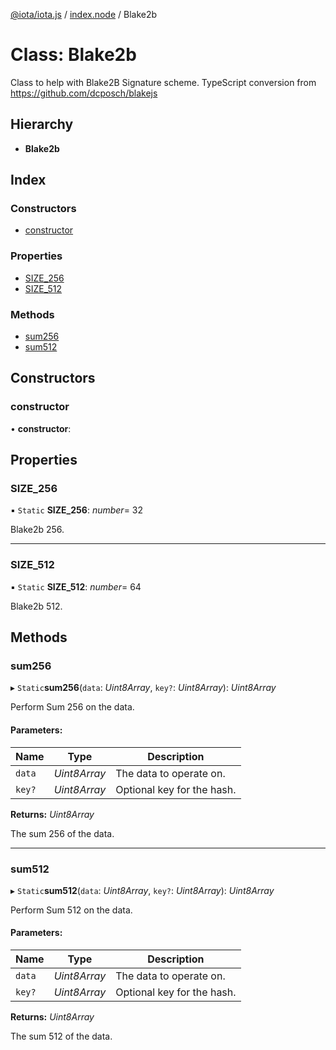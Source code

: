 [@iota/iota.js](../README.md) / [index.node](../modules/index_node.md) / Blake2b

# Class: Blake2b

Class to help with Blake2B Signature scheme.
TypeScript conversion from https://github.com/dcposch/blakejs

## Hierarchy

* **Blake2b**

## Index

### Constructors

* [constructor](index_node.blake2b.md#constructor)

### Properties

* [SIZE\_256](index_node.blake2b.md#size_256)
* [SIZE\_512](index_node.blake2b.md#size_512)

### Methods

* [sum256](index_node.blake2b.md#sum256)
* [sum512](index_node.blake2b.md#sum512)

## Constructors

### constructor

• **constructor**: 

## Properties

### SIZE\_256

▪ `Static` **SIZE\_256**: *number*= 32

Blake2b 256.

___

### SIZE\_512

▪ `Static` **SIZE\_512**: *number*= 64

Blake2b 512.

## Methods

### sum256

▸ `Static`**sum256**(`data`: *Uint8Array*, `key?`: *Uint8Array*): *Uint8Array*

Perform Sum 256 on the data.

#### Parameters:

Name | Type | Description |
------ | ------ | ------ |
`data` | *Uint8Array* | The data to operate on.   |
`key?` | *Uint8Array* | Optional key for the hash.   |

**Returns:** *Uint8Array*

The sum 256 of the data.

___

### sum512

▸ `Static`**sum512**(`data`: *Uint8Array*, `key?`: *Uint8Array*): *Uint8Array*

Perform Sum 512 on the data.

#### Parameters:

Name | Type | Description |
------ | ------ | ------ |
`data` | *Uint8Array* | The data to operate on.   |
`key?` | *Uint8Array* | Optional key for the hash.   |

**Returns:** *Uint8Array*

The sum 512 of the data.
